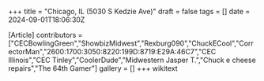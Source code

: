 +++
title = "Chicago, IL (5030 S Kedzie Ave)"
draft = false
tags = []
date = 2024-09-01T18:06:30Z

[Article]
contributors = ["CECBowlingGreen","ShowbizMidwest","Rexburg090","ChuckECool","CorrectorMan","2600:1700:3050:8220:199D:8719:E29A:46C7","CEC Illinois","CEC Tinley","CoolerDude","Midwestern Jasper T.","Chuck e cheese repairs","The 64th Gamer"]
gallery = []
+++
wikitext